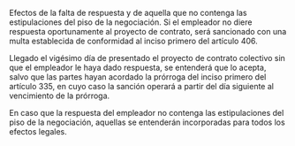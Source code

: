 Efectos de la falta de respuesta y de aquella que no contenga las estipulaciones del piso de la negociación. Si el empleador no diere respuesta oportunamente al proyecto de contrato, será sancionado con una multa establecida de conformidad al inciso primero del artículo 406.

Llegado el vigésimo día de presentado el proyecto de contrato colectivo sin que el empleador le haya dado respuesta, se entenderá que lo acepta, salvo que las partes hayan acordado la prórroga del inciso primero del artículo 335, en cuyo caso la sanción operará a partir del día siguiente al vencimiento de la prórroga.

En caso que la respuesta del empleador no contenga las estipulaciones del piso de la negociación, aquellas se entenderán incorporadas para todos los efectos legales.